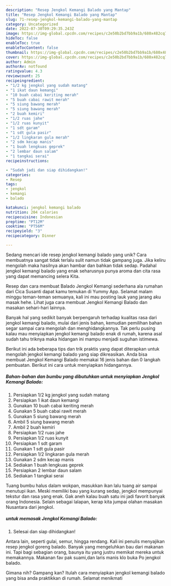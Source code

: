 ```yaml
---
description: "Resep Jengkol Kemangi Balado yang Mantap"
title: "Resep Jengkol Kemangi Balado yang Mantap"
slug: 71-resep-jengkol-kemangi-balado-yang-mantap
category: Uncategorized
date: 2022-07-30T09:29:35.243Z
image: https://img-global.cpcdn.com/recipes/c2e50b2bd7bb9a1b/680x482cq70/jengkol-kemangi-balado-foto-resep-utama.jpg
hideToc: false
enableToc: true
enableTocContent: false
thumbnail: https://img-global.cpcdn.com/recipes/c2e50b2bd7bb9a1b/680x482cq70/jengkol-kemangi-balado-foto-resep-utama.jpg
cover: https://img-global.cpcdn.com/recipes/c2e50b2bd7bb9a1b/680x482cq70/jengkol-kemangi-balado-foto-resep-utama.jpg
author: Admin
authorAv: notfound
ratingvalue: 4.3
reviewcount: 25
recipeingredient:
- "1/2 kg jengkol yang sudah matang"
- "1 ikat daun kemangi"
- "10 buah cabai keriting merah"
- "5 buah cabai rawit merah"
- "5 siung bawang merah"
- "5 siung bawang merah"
- "2 buah kemiri"
- "1/2 ruas jahe"
- "1/2 ruas kunyit"
- "1 sdt garam"
- "1 sdt gula pasir"
- "1/2 lingkaran gula merah"
- "2 sdm kecap manis"
- "1 buah lengkuas geprek"
- "2 lembar daun salam"
- "1 tangkai serai"
recipeinstructions:

- "Sudah jadi dan siap dihidangkan!"
categories:
- Resep
tags:
- jengkol
- kemangi
- balado

katakunci: jengkol kemangi balado 
nutrition: 204 calories
recipecuisine: Indonesian
preptime: "PT12M"
cooktime: "PT56M"
recipeyield: "3"
recipecategory: Dinner

---
```





Sedang mencari ide resep jengkol kemangi balado yang unik? Cara membuatnya sangat tidak terlalu sulit namun tidak gampang juga. Jika keliru mengolah maka hasilnya akan hambar dan bahkan tidak sedap. Padahal jengkol kemangi balado yang enak seharusnya punya aroma dan cita rasa yang dapat memancing selera Kita.





Resep dan cara membuat Balado Jengkol Kemangi sederhana ala rumahan dari Cica Susanti dapat kamu temukan di Yummy App. Selamat malam minggu teman-teman semuanya, kali ini mau posting lauk yang jarang aku masak hehe. Lihat juga cara membuat Jengkol Kemangi Balado dan masakan sehari-hari lainnya.

Banyak hal yang sedikit banyak berpengaruh terhadap kualitas rasa dari jengkol kemangi balado, mulai dari jenis bahan, kemudian pemilihan bahan segar sampai cara mengolah dan menghidangkannya. Tak perlu pusing kalau mau menyiapkan jengkol kemangi balado enak di rumah, karena asal sudah tahu triknya maka hidangan ini mampu menjadi suguhan istimewa.






Berikut ini ada beberapa tips dan trik praktis yang dapat diterapkan untuk mengolah jengkol kemangi balado yang siap dikreasikan. Anda bisa membuat Jengkol Kemangi Balado memakai 16 jenis bahan dan 0 langkah pembuatan. Berikut ini cara untuk menyiapkan hidangannya.

<!--inarticleads1-->

##### Bahan-bahan dan bumbu yang dibutuhkan untuk menyiapkan Jengkol Kemangi Balado:

1. Persiapkan 1/2 kg jengkol yang sudah matang
1. Persiapkan 1 ikat daun kemangi
1. Gunakan 10 buah cabai keriting merah
1. Gunakan 5 buah cabai rawit merah
1. Gunakan 5 siung bawang merah
1. Ambil 5 siung bawang merah
1. Ambil 2 buah kemiri
1. Persiapkan 1/2 ruas jahe
1. Persiapkan 1/2 ruas kunyit
1. Persiapkan 1 sdt garam
1. Gunakan 1 sdt gula pasir
1. Persiapkan 1/2 lingkaran gula merah
1. Gunakan 2 sdm kecap manis
1. Sediakan 1 buah lengkuas geprek
1. Persiapkan 2 lembar daun salam
1. Sediakan 1 tangkai serai


Tuang bumbu halus dalam wokpan, masukkan ikan lalu tuang air sampai menutupi ikan. Meski memiliki bau yang kurang sedap, jengkol mempunyai tekstur dan rasa yang enak. Gak aneh kalau buah satu ini jadi favorit banyak orang Indonesia. Selain sebagai lalapan, kerap kita jumpai olahan masakan Nusantara dari jengkol. 

<!--inarticleads2-->

#####  untuk memasak Jengkol Kemangi Balado:


1. Selesai dan siap dihidangkan!

Antara lain, seperti gulai, semur, hingga rendang. Kali ini penulis menyajikan resep jengkol goreng balado. Banyak yang mengeluhkan bau dari makanan ini. Tapi bagi sebagian orang, baunya itu yang justru memikat mereka untuk memakannya. Makanan fav pak suami,dan laris manis klo buka Po jengkol balado. 

Gimana nih? Gampang kan? Itulah cara menyiapkan jengkol kemangi balado yang bisa anda praktikkan di rumah. Selamat menikmati
